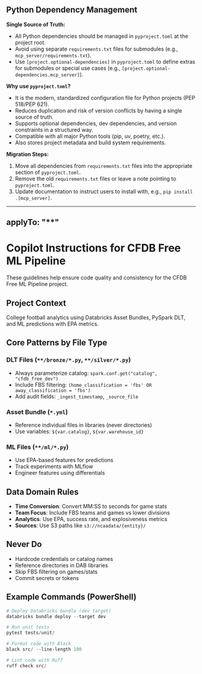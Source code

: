 ## Python Dependency Management

**Single Source of Truth:**
- All Python dependencies should be managed in `pyproject.toml` at the project root.
- Avoid using separate `requirements.txt` files for submodules (e.g., `mcp_server/requirements.txt`).
- Use `[project.optional-dependencies]` in `pyproject.toml` to define extras for submodules or special use cases (e.g., `[project.optional-dependencies.mcp_server]`).

**Why use `pyproject.toml`?**
- It is the modern, standardized configuration file for Python projects (PEP 518/PEP 621).
- Reduces duplication and risk of version conflicts by having a single source of truth.
- Supports optional dependencies, dev dependencies, and version constraints in a structured way.
- Compatible with all major Python tools (pip, uv, poetry, etc.).
- Also stores project metadata and build system requirements.

**Migration Steps:**
1. Move all dependencies from `requirements.txt` files into the appropriate section of `pyproject.toml`.
2. Remove the old `requirements.txt` files or leave a note pointing to `pyproject.toml`.
3. Update documentation to instruct users to install with, e.g., `pip install .[mcp_server]`.

---
applyTo: "**"
---

# Copilot Instructions for CFDB Free ML Pipeline

These guidelines help ensure code quality and consistency for the CFDB Free ML Pipeline project.

## Project Context

College football analytics using Databricks Asset Bundles, PySpark DLT, and ML predictions with EPA metrics.

## Core Patterns by File Type

### DLT Files (`**/bronze/*.py`, `**/silver/*.py`)
- Always parameterize catalog: `spark.conf.get("catalog", "cfdb_free_dev")`
- Include FBS filtering: `(home_classification = 'fbs' OR away_classification = 'fbs')`
- Add audit fields: `_ingest_timestamp`, `_source_file`

### Asset Bundle (`*.yml`)
- Reference individual files in libraries (never directories)
- Use variables: `${var.catalog}`, `${var.warehouse_id}`

### ML Files (`**/ml/*.py`)
- Use EPA-based features for predictions
- Track experiments with MLflow
- Engineer features using differentials

## Data Domain Rules

- **Time Conversion**: Convert MM:SS to seconds for game stats
- **Team Focus**: Include FBS teams and games vs lower divisions
- **Analytics**: Use EPA, success rate, and explosiveness metrics
- **Sources**: Use S3 paths like `s3://ncaadata/{entity}/`

## Never Do

- Hardcode credentials or catalog names
- Reference directories in DAB libraries
- Skip FBS filtering on games/stats
- Commit secrets or tokens

## Example Commands (PowerShell)

```powershell
# Deploy Databricks bundle (dev target)
databricks bundle deploy --target dev

# Run unit tests
pytest tests/unit/

# Format code with Black
black src/ --line-length 100

# Lint code with Ruff
ruff check src/
```
